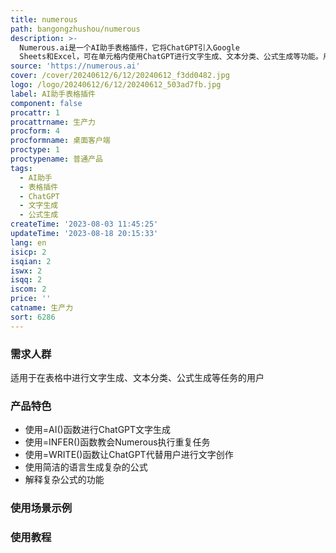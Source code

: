 ```yaml
---
title: numerous
path: bangongzhushou/numerous
description: >-
  Numerous.ai是一个AI助手表格插件，它将ChatGPT引入Google
  Sheets和Excel，可在单元格内使用ChatGPT进行文字生成、文本分类、公式生成等功能。用户可以通过=AI()函数调用ChatGPT，=INFER()函数教会Numerous执行重复任务，=WRITE()函数让ChatGPT代替用户进行文字创作。此外，Numerous还支持用简洁的语言生成复杂的公式，解释复杂公式的功能。用户可根据不同套餐选择购买，套餐包含ChatGPT的使用次数和公式生成次数。
source: 'https://numerous.ai'
cover: /cover/20240612/6/12/20240612_f3dd0482.jpg
logo: /logo/20240612/6/12/20240612_503ad7fb.jpg
label: AI助手表格插件
component: false
procattr: 1
procattrname: 生产力
procform: 4
procformname: 桌面客户端
proctype: 1
proctypename: 普通产品
tags:
  - AI助手
  - 表格插件
  - ChatGPT
  - 文字生成
  - 公式生成
createTime: '2023-08-03 11:45:25'
updateTime: '2023-08-18 20:15:33'
lang: en
isicp: 2
isqian: 2
iswx: 2
isqq: 2
iscom: 2
price: ''
catname: 生产力
sort: 6286
---
```




### 需求人群
适用于在表格中进行文字生成、文本分类、公式生成等任务的用户

### 产品特色
- 使用=AI()函数进行ChatGPT文字生成
- 使用=INFER()函数教会Numerous执行重复任务
- 使用=WRITE()函数让ChatGPT代替用户进行文字创作
- 使用简洁的语言生成复杂的公式
- 解释复杂公式的功能

### 使用场景示例


### 使用教程


  
